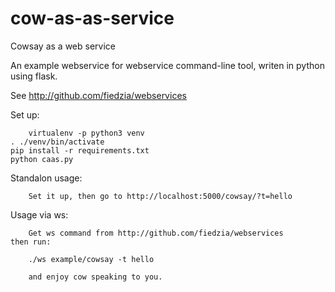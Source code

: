 cow-as-as-service
=================

Cowsay as a web service

An example webservice for webservice command-line tool, writen in python using flask.

See http://github.com/fiedzia/webservices


Set up:

		virtualenv -p python3 venv
    . ./venv/bin/activate
    pip install -r requirements.txt
    python caas.py


Standalon usage:

		Set it up, then go to http://localhost:5000/cowsay/?t=hello

Usage via ws:

		Get ws command from http://github.com/fiedzia/webservices
    then run:

		./ws example/cowsay -t hello

		and enjoy cow speaking to you.
